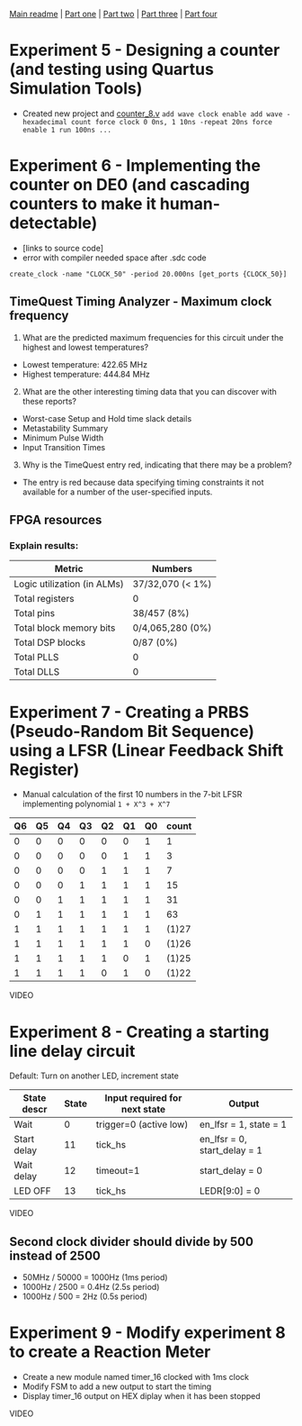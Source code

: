 [Main readme](../readme.MD) | [Part one](../part_1) | [Part two](../part_2) | [Part three](../part_3) | [Part four](../part_4)

# Experiment 5 - Designing a counter (and testing using Quartus Simulation Tools)
* Created new project and [counter_8.v](./ex_5/counter_8.v)
`add wave clock enable
add wave -hexadecimal count
force clock 0 0ns, 1 10ns -repeat 20ns
force enable 1
run 100ns
...`

# Experiment 6 - Implementing the counter on DE0 (and cascading counters to make it human-detectable)
* [links to source code]
* error with compiler needed space after .sdc code

`create_clock -name "CLOCK_50" -period 20.000ns [get_ports {CLOCK_50}]`

## TimeQuest Timing Analyzer - Maximum clock frequency
1. What are the predicted maximum frequencies for this circuit under the highest and lowest temperatures?

  * Lowest temperature: 422.65 MHz
  * Highest temperature: 444.84 MHz

2. What are the other interesting timing data that you can discover with these reports?
  
  * Worst-case Setup and Hold time slack details
  * Metastability Summary
  * Minimum Pulse Width
  * Input Transition Times

3. Why is the TimeQuest entry red, indicating that there may be a problem?

  * The entry is red because data specifying timing constraints it not available for a number of the user-specified inputs.

## FPGA resources
### Explain results:

|Metric|Numbers|
|---|---|
Logic utilization (in ALMs)|37/32,070 (< 1%)
Total registers|0
Total pins|38/457 (8%)
Total block memory bits|0/4,065,280 (0%)
Total DSP blocks|0/87 (0%)
Total PLLS|0
Total DLLS|0

# Experiment 7 - Creating a PRBS (Pseudo-Random Bit Sequence) using a LFSR (Linear Feedback Shift Register)
* Manual calculation of the first 10 numbers in the 7-bit LFSR implementing polynomial `1 + X^3 + X^7`

|Q6|Q5|Q4|Q3|Q2|Q1|Q0|count|
|---|---|---|---|---|---|---|---|
0|0|0|0|0|0|1|1
0|0|0|0|0|1|1|3
0|0|0|0|1|1|1|7
0|0|0|1|1|1|1|15
0|0|1|1|1|1|1|31
0|1|1|1|1|1|1|63
1|1|1|1|1|1|1|(1)27
1|1|1|1|1|1|0|(1)26
1|1|1|1|1|0|1|(1)25
1|1|1|1|0|1|0|(1)22

VIDEO

# Experiment 8 - Creating a starting line delay circuit
Default: Turn on another LED, increment state

|State descr|State|Input required for next state|Output|
|---|---|---|---|
|Wait| 0  | trigger=0 (active low)  | en_lfsr = 1, state = 1 |
|Start delay| 11 | tick_hs | en_lfsr = 0, start_delay = 1 |
|Wait delay| 12 | timeout=1 | start_delay = 0 |
|LED OFF| 13 | tick_hs | LEDR[9:0] = 0 |

VIDEO

## Second clock divider should divide by 500 instead of 2500
- 50MHz / 50000 = 1000Hz (1ms period)
- 1000Hz / 2500 = 0.4Hz (2.5s period)
- 1000Hz / 500 = 2Hz (0.5s period)

# Experiment 9 - Modify experiment 8 to create a Reaction Meter
- Create a new module named timer_16 clocked with 1ms clock
- Modify FSM to add a new output to start the timing
- Display timer_16 output on HEX diplay when it has been stopped

VIDEO




